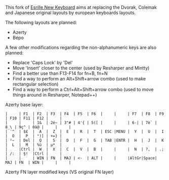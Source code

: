 This fork of [Esrille New Keyboard](https://github.com/esrille/new-keyboard) aims at replacing the Dvorak, Colemak and Japanese original layouts by european keyboards layouts.  


The following layouts are planned:
 - Azerty
 - Bépo
 
 
A few other modifications regarding the non-alphanumeric keys are also planned:
 - Replace 'Caps Lock' by 'Del'
 - Move 'Insert' closer to the center (used by Resharper and Mintty)
 - Find a better use than F13-F14 for fn+B, fn+N
 - Find a way to perform an Alt+Shift+arrow combo (used to make rectangular selection)
 - Find a way to perform a Ctrl+Alt+Shift+arrow combo (used to move things around in Resharper, Notepad++)

Azerty base layer:
```
|     | F1  | F2  | F3  | F4  | F5  | F6  |     |     | F7  | F8  | F9  | F10 | F11 | F12 |     |
|     |     | 1&  | 2é~ | 3"# | 4'{ | 5([ |     |     | 6-| | 7è` | 8_\ | 9ç^ | 0à@ |     |     |
| ¨^  | $£  |  A  |  Z  |  E  |  R  |  T  | ESC |MENU |  Y  |  U  |  I  |  O  |  P  | °)] | +=} |
| ²~  | Del |  Q  |  S  |  D  |  F  |  G  | TAB |ENTR |  H  |  J  |  K  |  L  |  M  | %ù  | µ*  |
|     |Ctrl |  W  |  X  |  C  |  V  |  B  |     |     |  N  | ?,  | .;  | /:  | §!  |Ctrl |     |
|     |     | WIN | FN  | MAJ | <-  | ALT |     |     |AltGr|Space| MAJ | FN  | WIN |     |     |
```

Azerty FN layer modified keys (VS original FN layer)
